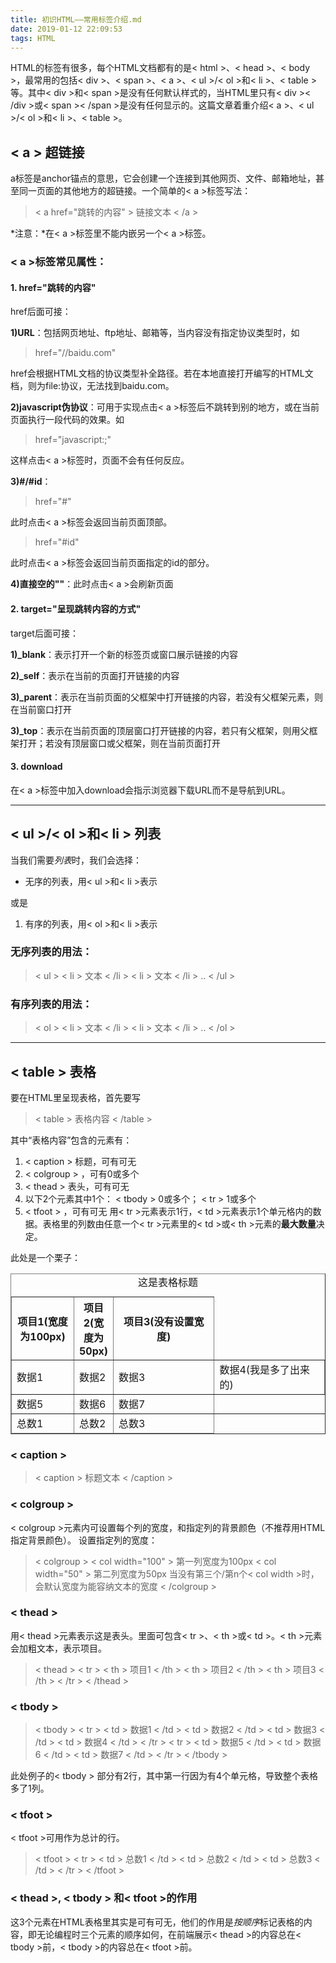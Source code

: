 ```yaml
---
title: 初识HTML——常用标签介绍.md
date: 2019-01-12 22:09:53
tags: HTML
---
```


  HTML的标签有很多，每个HTML文档都有的是< html >、< head >、< body >，最常用的包括< div >、< span >、< a >、< ul >/< ol >和< li >、< table >等。其中< div >和< span >是没有任何默认样式的，当HTML里只有< div >< /div >或< span >< /span >是没有任何显示的。这篇文章着重介绍< a >、< ul >/< ol >和< li >、< table >。

## < a > 超链接
  a标签是anchor锚点的意思，它会创建一个连接到其他网页、文件、邮箱地址，甚至同一页面的其他地方的超链接。一个简单的< a >标签写法：
  > < a href="跳转的内容" > 链接文本 < /a > 

  *注意：*在< a >标签里不能内嵌另一个< a >标签。

  ### < a >标签常见属性：
  #### 1. href="跳转的内容"
  href后面可接：

  **1)URL**：包括网页地址、ftp地址、邮箱等，当内容没有指定协议类型时，如
  > href="//baidu.com"

  href会根据HTML文档的协议类型补全路径。若在本地直接打开编写的HTML文档，则为file:协议，无法找到baidu.com。
  
  **2)javascript伪协议**：可用于实现点击< a >标签后不跳转到别的地方，或在当前页面执行一段代码的效果。如
  > href="javascript:;"

  这样点击< a >标签时，页面不会有任何反应。

  **3)#/#id**：
  > href="#"

  此时点击< a >标签会返回当前页面顶部。

  > href="#id"

  此时点击< a >标签会返回当前页面指定的id的部分。

  **4)直接空的""**：此时点击< a >会刷新页面

  #### 2. target="呈现跳转内容的方式"
  target后面可接：

  **1)_blank**：表示打开一个新的标签页或窗口展示链接的内容

  **2)_self**：表示在当前的页面打开链接的内容

  **3)_parent**：表示在当前页面的父框架中打开链接的内容，若没有父框架元素，则在当前窗口打开

  **3)_top**：表示在当前页面的顶层窗口打开链接的内容，若只有父框架，则用父框架打开；若没有顶层窗口或父框架，则在当前页面打开

  #### 3. download
  在< a >标签中加入download会指示浏览器下载URL而不是导航到URL。

---

## < ul >/< ol >和< li > 列表
  当我们需要*列表*时，我们会选择：
  <ul><li>无序的列表，用< ul >和< li >表示</li></ul>    或是
  <ol><li>有序的列表，用< ol >和< li >表示</li></ol>

  ### 无序列表的用法：
  > < ul >
      < li > 文本 < /li >
      < li > 文本 < /li >
      ..
    < /ul >

  ### 有序列表的用法：
  > < ol >
      < li > 文本 < /li >
      < li > 文本 < /li >
      ..
    < /ol >

---

## < table > 表格
  要在HTML里呈现表格，首先要写
  > < table >
  > 表格内容
  > < /table >
  
  其中“表格内容”包含的元素有：
  1. < caption > 标题，可有可无
  2. < colgroup > ，可有0或多个
  3. < thead > 表头，可有可无
  4. 以下2个元素其中1个：
        < tbody > 0或多个；
        < tr > 1或多个
  5. < tfoot > ，可有可无
  用< tr >元素表示1行，< td >元素表示1个单元格内的数据。表格里的列数由任意一个< tr >元素里的< td >或< th >元素的**最大数量**决定。

此处是一个栗子：
  <table border=1px>
  <caption>这是表格标题</caption>
  <colgroup>
    <col width="100">
    <col width="50">
  </colgroup>
  <thead>
    <tr>
      <th>项目1(宽度为100px)</th>
      <th>项目2(宽度为50px)</th>
      <th>项目3(没有设置宽度)</th>
    </tr>
  </thead>
  <tbody>
    <tr>
      <td>数据1</td>
      <td>数据2</td>
      <td>数据3</td>
      <td>数据4(我是多了出来的)</td>
    </tr>
    <tr>
      <td>数据5</td>
      <td>数据6</td>
      <td>数据7</td>
    </tr>
  </tbody>
  <tfoot>
    <tr>
      <td>总数1</td>
      <td>总数2</td>
      <td>总数3</td>
    </tr>
  </tfoot>
  </table>

### < caption >
  > < caption > 标题文本 < /caption >

### < colgroup >
  < colgroup >元素内可设置每个列的宽度，和指定列的背景颜色（不推荐用HTML指定背景颜色）。
  设置指定列的宽度：
  > < colgroup >
  >     < col width="100" > 第一列宽度为100px
  >     < col width="50" > 第二列宽度为50px
  >     当没有第三个/第n个< col width >时，会默认宽度为能容纳文本的宽度
  >  < /colgroup >

### < thead >
  用< thead >元素表示这是表头。里面可包含< tr >、< th >或< td >。< th >元素会加粗文本，表示项目。
  > < thead >
  >   < tr >
  >     < th > 项目1 < /th >
  >     < th > 项目2 < /th >
  >     < th > 项目3 < /th >
  >   < /tr >
  > < /thead >

### < tbody >
  > < tbody >
  >   < tr >
  >     < td > 数据1 < /td >
  >     < td > 数据2 < /td >
  >     < td > 数据3 < /td >
  >     < td > 数据4 < /td >
  >   < /tr >
  >   < tr >
  >     < td > 数据5 < /td >
  >     < td > 数据6 < /td >
  >     < td > 数据7 < /td >
  >   < /tr >
  > < /tbody >

  此处例子的< tbody > 部分有2行，其中第一行因为有4个单元格，导致整个表格多了1列。

### < tfoot >
  < tfoot >可用作为总计的行。
  > < tfoot >
  >   < tr >
  >     < td > 总数1 < /td >
  >     < td > 总数2 < /td >
  >     < td > 总数3 < /td >
  >   < /tr >
  > < /tfoot >

### < thead >, < tbody > 和< tfoot >的作用
  这3个元素在HTML表格里其实是可有可无，他们的作用是*按顺序*标记表格的内容，即无论编程时三个元素的顺序如何，在前端展示< thead >的内容总在< tbody >前，< tbody >的内容总在< tfoot >前。